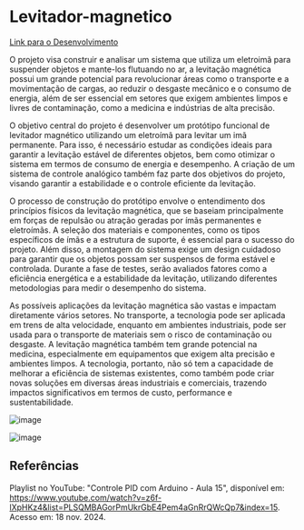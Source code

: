 # Levitador-magnetico

[Link para o Desenvolvimento](https://github.com/SergioEPF/Levitador-magnetico/blob/main/Desenvolvimento.md)

  O projeto visa construir e analisar um sistema que utiliza um eletroimã para suspender objetos e mante-los flutuando no ar, a levitação magnética possui um grande potencial para revolucionar áreas como o transporte e a movimentação de cargas, ao reduzir o desgaste mecânico e o consumo de energia, além de ser essencial em setores que exigem ambientes limpos e livres de contaminação, como a medicina e indústrias de alta precisão.

  O objetivo central do projeto é desenvolver um protótipo funcional de levitador magnético utilizando um eletroímã para levitar um imã permanente. Para isso, é necessário estudar as condições ideais para garantir a levitação estável de diferentes objetos, bem como otimizar o sistema em termos de consumo de energia e desempenho. A criação de um sistema de controle analógico também faz parte dos objetivos do projeto, visando garantir a estabilidade e o controle eficiente da levitação. 

  O processo de construção do protótipo envolve o entendimento dos princípios físicos da levitação magnética, que se baseiam principalmente em forças de repulsão ou atração geradas por ímãs permanentes e eletroímãs. A seleção dos materiais e componentes, como os tipos específicos de ímãs e a estrutura de suporte, é essencial para o sucesso do projeto. Além disso, a montagem do sistema exige um design cuidadoso para garantir que os objetos possam ser suspensos de forma estável e controlada. Durante a fase de testes, serão avaliados fatores como a eficiência energética e a estabilidade da levitação, utilizando diferentes metodologias para medir o desempenho do sistema.

  As possíveis aplicações da levitação magnética são vastas e impactam diretamente vários setores. No transporte, a tecnologia pode ser aplicada em trens de alta velocidade, enquanto em ambientes industriais, pode ser usada para o transporte de materiais sem o risco de contaminação ou desgaste. A levitação magnética também tem grande potencial na medicina, especialmente em equipamentos que exigem alta precisão e ambientes limpos. A tecnologia, portanto, não só tem a capacidade de melhorar a eficiência de sistemas existentes, como também pode criar novas soluções em diversas áreas industriais e comerciais, trazendo impactos significativos em termos de custo, performance e sustentabilidade.

![image](https://github.com/user-attachments/assets/e2aaead4-24ef-45d1-9674-1c4fa7eb7eed)

![image](https://github.com/user-attachments/assets/00f72888-3be8-411e-9cbc-7b09ae5cd20e)

## Referências

Playlist no YouTube: "Controle PID com Arduino - Aula 15", disponível em: https://www.youtube.com/watch?v=z6f-lXpHKz4&list=PLSQMBAGorPmUkrGbE4Pem4aGnRrQWcQp7&index=15. Acesso em: 18 nov. 2024.


